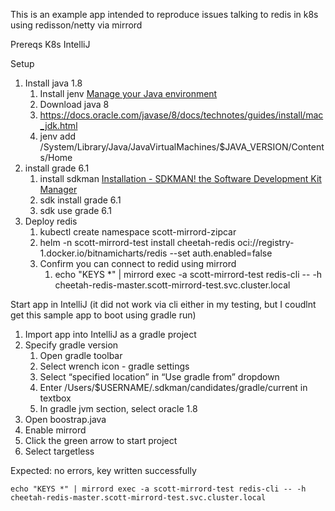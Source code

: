 This is an example app intended to reproduce issues talking to redis in k8s using redisson/netty via mirrord

Prereqs
K8s
IntelliJ

Setup
1. Install java 1.8
   1. Install jenv [Manage your Java environment](https://www.jenv.be/)
   2. Download java 8
   3. https://docs.oracle.com/javase/8/docs/technotes/guides/install/mac_jdk.html
   4. jenv add /System/Library/Java/JavaVirtualMachines/$JAVA_VERSION/Contents/Home
2. install grade 6.1
   1. install sdkman [Installation - SDKMAN! the Software Development Kit Manager](https://sdkman.io/install)
   2. sdk install grade 6.1
   3. sdk use grade 6.1
3. Deploy redis
   1. kubectl create namespace scott-mirrord-zipcar
   2. helm -n scott-mirrord-test install cheetah-redis  oci://registry-1.docker.io/bitnamicharts/redis --set auth.enabled=false
   3. Confirm you can connect to redid using mirrord
      1. echo "KEYS *" | mirrord exec -a scott-mirrord-test redis-cli -- -h cheetah-redis-master.scott-mirrord-test.svc.cluster.local

Start app in IntelliJ (it did not work via cli either in my testing, but I coudlnt get this sample app to boot using gradle run)
1. Import app into IntelliJ as a gradle project
2. Specify gradle version
   1. Open gradle toolbar
   2. Select wrench icon - gradle settings
   3. Select “specified location” in “Use gradle from” dropdown
   4. Enter /Users/$USERNAME/.sdkman/candidates/gradle/current in textbox
   5. In gradle jvm section, select oracle 1.8
3. Open boostrap.java
4. Enable mirrord
4. Click the green arrow to start project
5. Select targetless

Expected: no errors, key written successfully
```
echo "KEYS *" | mirrord exec -a scott-mirrord-test redis-cli -- -h cheetah-redis-master.scott-mirrord-test.svc.cluster.local

